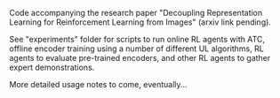 Code accompanying the research paper "Decoupling Representation Learning for Reinforcement Learning from Images" (arxiv link pending).

See "experiments" folder for scripts to run online RL agents with ATC, offline encoder training using a number of different UL algorithms, RL agents to evaluate pre-trained encoders, and other RL agents to gather expert demonstrations.

More detailed usage notes to come, eventually...